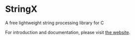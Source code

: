 # StringX
A free lightweight string processing library for C

For introduction and documentation, please visit [the website](http://raymai97.github.io/StringX).
